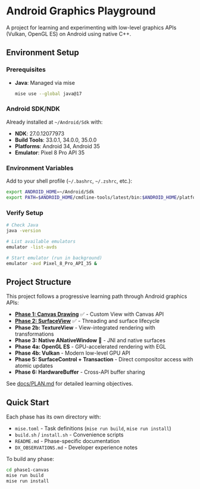 # Android Graphics Playground

A project for learning and experimenting with low-level graphics APIs (Vulkan, OpenGL ES) on Android using native C++.

## Environment Setup

### Prerequisites
- **Java**: Managed via mise
  ```bash
  mise use --global java@17
  ```

### Android SDK/NDK
Already installed at `~/Android/Sdk` with:
- **NDK**: 27.0.12077973
- **Build Tools**: 33.0.1, 34.0.0, 35.0.0
- **Platforms**: Android 34, Android 35
- **Emulator**: Pixel 8 Pro API 35

### Environment Variables
Add to your shell profile (`~/.bashrc`, `~/.zshrc`, etc.):
```bash
export ANDROID_HOME=~/Android/Sdk
export PATH=$ANDROID_HOME/cmdline-tools/latest/bin:$ANDROID_HOME/platform-tools:$ANDROID_HOME/emulator:$PATH
```

### Verify Setup
```bash
# Check Java
java -version

# List available emulators
emulator -list-avds

# Start emulator (run in background)
emulator -avd Pixel_8_Pro_API_35 &
```

## Project Structure

This project follows a progressive learning path through Android graphics APIs:

- **[Phase 1: Canvas Drawing](phase1-canvas/)** ✅ - Custom View with Canvas API
- **[Phase 2: SurfaceView](phase2-surfaceview/)** ✅ - Threading and surface lifecycle
- **Phase 2b: TextureView** - View-integrated rendering with transformations
- **Phase 3: Native ANativeWindow** 🚧 - JNI and native surfaces
- **Phase 4a: OpenGL ES** - GPU-accelerated rendering with EGL
- **Phase 4b: Vulkan** - Modern low-level GPU API
- **Phase 5: SurfaceControl + Transaction** - Direct compositor access with atomic updates
- **Phase 6: HardwareBuffer** - Cross-API buffer sharing

See [docs/PLAN.md](docs/PLAN.md) for detailed learning objectives.

## Quick Start

Each phase has its own directory with:

- `mise.toml` - Task definitions (`mise run build`, `mise run install`)
- `build.sh` / `install.sh` - Convenience scripts
- `README.md` - Phase-specific documentation
- `DX_OBSERVATIONS.md` - Developer experience notes

To build any phase:
```bash
cd phase1-canvas
mise run build
mise run install
```
